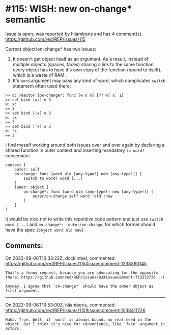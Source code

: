 
#115: WISH: new on-change* semantic
================================================================================
Issue is open, was reported by hiiamboris and has 4 comment(s).
<https://github.com/red/REP/issues/115>

Current object/on-change* has two issues:
1. It doesn't get object itself as an argument. As a result, instead of multiple objects (spaces, faces) sharing a link to the same function, every object has to have it's own copy of the function (bound to itself), which is a waste of RAM.
2. It's `word` argument may pass any kind of word, which complicates `switch` statement often used there:
```
>> o: reactor [on-change*: func [w o n] [?? w] x: 1]
>> set bind [x:] o 3
w: x:
== 3
>> set bind [:x] o 3
w: :x
== 3
>> set bind ['x] o 3
w: 'x
== 3
```

I find myself working around both issues over and over again by declaring a shared function in outer context and inserting mandatory `to word!` conversion:
```
context [
	outer: self
	on-change: func [word old [any-type!] new [any-type!]] [
		switch to word! word [...]
	]
	inner: object [
		on-change*: func [word old [any-type!] new [any-type!]] [
			outer/on-change self word :old :new
		]
	]
]
```
It would be nice not to write this repetitive code pattern and just use `switch word [...]` and `on-change*: :outer/on-change`, for which former should have the spec `[object word old new]`


Comments:
--------------------------------------------------------------------------------

On 2022-09-06T16:33:22Z, dockimbel, commented:
<https://github.com/red/REP/issues/115#issuecomment-1238390145>

    That's a funny request, because you are advocating for the opposite there: https://github.com/red/REP/issues/92#issuecomment-753372736 ;-)
    
    Anyway, I agree that `on-change*` should have the owner object as first argument.

--------------------------------------------------------------------------------

On 2022-09-06T16:53:09Z, hiiamboris, commented:
<https://github.com/red/REP/issues/115#issuecomment-1238411726>

    Haha. True. Well, if `word` is always bound, no real need in the object. But I think it's nice for convenience, like `face` argument in actors.

